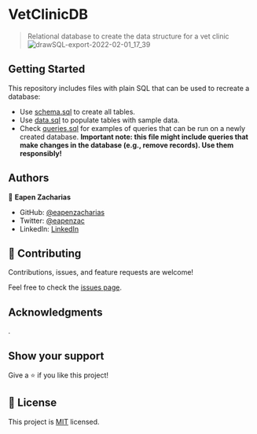 # VetClinicDB

> Relational database to create the data structure for a vet clinic
![drawSQL-export-2022-02-01_17_39](https://user-images.githubusercontent.com/49812651/152010965-da8f9d8f-fba4-4bfb-8e86-ccb7f0bba688.png)


## Getting Started

This repository includes files with plain SQL that can be used to recreate a database:

- Use [schema.sql](./schema.sql) to create all tables.
- Use [data.sql](./data.sql) to populate tables with sample data.
- Check [queries.sql](./queries.sql) for examples of queries that can be run on a newly created database.
  **Important note: this file might include queries that make changes in the database (e.g., remove records). Use them responsibly!**

## Authors

👤 **Eapen Zacharias**

- GitHub: [@eapenzacharias](https://github.com/eapenzacharias)
- Twitter: [@eapenzac](https://twitter.com/eapenzac)
- LinkedIn: [LinkedIn](https://linkedin.com/in/eapenzac)


## 🤝 Contributing

Contributions, issues, and feature requests are welcome!

Feel free to check the [issues page](../../issues/).

## Acknowledgments
.

## Show your support

Give a ⭐️ if you like this project!

## 📝 License

This project is [MIT](./LICENSE) licensed.
